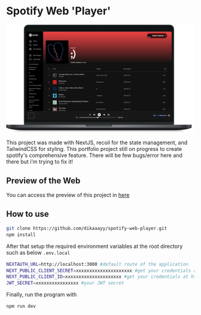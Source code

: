 # Spotify Web 'Player'

<img src="images/spotifyMacbook.png" width="1000"/>

This project was made with NextJS, recoil for the state management, and TailwindCSS for styling. This portfolio project still on progress to create spotify's comprehensive feature. There will be few bugs/error here and there but i'm trying to fix it!

## Preview of the Web

You can access the preview of this project in [here](http://andikay.me)

## How to use

```bash
git clone https://github.com/dikaaayy/spotify-web-player.git
npm install
```

After that setup the required environment variables at the root directory such as below
```.env.local``` 
```bash
NEXTAUTH_URL=http://localhost:3000 #default route of the application
NEXT_PUBLIC_CLIENT_SECRET=xxxxxxxxxxxxxxxxxxxxx #get your credentials at https://developer.spotify.com/dashboard/
NEXT_PUBLIC_CLIENT_ID=xxxxxxxxxxxxxxxxxxxxx #get your credentials at https://developer.spotify.com/dashboard/
JWT_SECRET=xxxxxxxxxxxxxxxx #your JWT secret
```

Finally, run the program with
```bash
npm run dev
```
